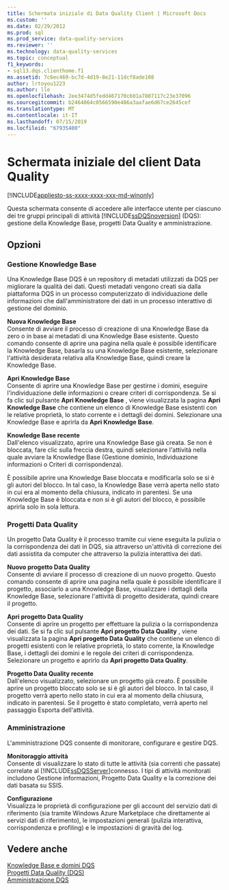 ```yaml
---
title: Schermata iniziale di Data Quality Client | Microsoft Docs
ms.custom: ''
ms.date: 02/29/2012
ms.prod: sql
ms.prod_service: data-quality-services
ms.reviewer: ''
ms.technology: data-quality-services
ms.topic: conceptual
f1_keywords:
- sql13.dqs.clienthome.f1
ms.assetid: 7c6ec469-bc7d-4d19-8e21-11dcf8ade108
author: lrtoyou1223
ms.author: lle
ms.openlocfilehash: 2ee3474d5fedd467170c601a7807117c23e37096
ms.sourcegitcommit: b2464064c0566590e486a3aafae6d67ce2645cef
ms.translationtype: MT
ms.contentlocale: it-IT
ms.lasthandoff: 07/15/2019
ms.locfileid: "67935400"
---
```

# <a name="data-quality-client-home-screen"></a>Schermata iniziale del client Data Quality

[!INCLUDE[appliesto-ss-xxxx-xxxx-xxx-md-winonly](../includes/appliesto-ss-xxxx-xxxx-xxx-md-winonly.md)]

  Questa schermata consente di accedere alle interfacce utente per ciascuno dei tre gruppi principali di attività [!INCLUDE[ssDQSnoversion](../includes/ssdqsnoversion-md.md)] (DQS): gestione della Knowledge Base, progetti Data Quality e amministrazione.  
  
## <a name="options"></a>Opzioni  
  
### <a name="knowledge-base-management"></a>Gestione Knowledge Base  
 Una Knowledge Base DQS è un repository di metadati utilizzati da DQS per migliorare la qualità dei dati. Questi metadati vengono creati sia dalla piattaforma DQS in un processo computerizzato di individuazione delle informazioni che dall'amministratore dei dati in un processo interattivo di gestione del dominio.  
  
 **Nuova Knowledge Base**  
 Consente di avviare il processo di creazione di una Knowledge Base da zero o in base ai metadati di una Knowledge Base esistente. Questo comando consente di aprire una pagina nella quale è possibile identificare la Knowledge Base, basarla su una Knowledge Base esistente, selezionare l'attività desiderata relativa alla Knowledge Base, quindi creare la Knowledge Base.  
  
 **Apri Knowledge Base**  
 Consente di aprire una Knowledge Base per gestirne i domini, eseguire l'individuazione delle informazioni o creare criteri di corrispondenza. Se si fa clic sul pulsante **Apri Knowledge Base** , viene visualizzata la pagina **Apri Knowledge Base** che contiene un elenco di Knowledge Base esistenti con le relative proprietà, lo stato corrente e i dettagli dei domini. Selezionare una Knowledge Base e aprirla da **Apri Knowledge Base**.  
  
 **Knowledge Base recente**  
 Dall'elenco visualizzato, aprire una Knowledge Base già creata. Se non è bloccata, fare clic sulla freccia destra, quindi selezionare l'attività nella quale avviare la Knowledge Base (Gestione dominio, Individuazione informazioni o Criteri di corrispondenza).  
  
 È possibile aprire una Knowledge Base bloccata e modificarla solo se si è gli autori del blocco. In tal caso, la Knowledge Base verrà aperta nello stato in cui era al momento della chiusura, indicato in parentesi. Se una Knowledge Base è bloccata e non si è gli autori del blocco, è possibile aprirla solo in sola lettura.  
  
### <a name="data-quality-projects"></a>Progetti Data Quality  
 Un progetto Data Quality è il processo tramite cui viene eseguita la pulizia o la corrispondenza dei dati in DQS, sia attraverso un'attività di correzione dei dati assistita da computer che attraverso la pulizia interattiva dei dati.  
  
 **Nuovo progetto Data Quality**  
 Consente di avviare il processo di creazione di un nuovo progetto. Questo comando consente di aprire una pagina nella quale è possibile identificare il progetto, associarlo a una Knowledge Base, visualizzare i dettagli della Knowledge Base, selezionare l'attività di progetto desiderata, quindi creare il progetto.  
  
 **Apri progetto Data Quality**  
 Consente di aprire un progetto per effettuare la pulizia o la corrispondenza dei dati. Se si fa clic sul pulsante **Apri progetto Data Quality** , viene visualizzata la pagina **Apri progetto Data Quality** che contiene un elenco di progetti esistenti con le relative proprietà, lo stato corrente, la Knowledge Base, i dettagli dei domini e le regole dei criteri di corrispondenza. Selezionare un progetto e aprirlo da **Apri progetto Data Quality**.  
  
 **Progetto Data Quality recente**  
 Dall'elenco visualizzato, selezionare un progetto già creato. È possibile aprire un progetto bloccato solo se si è gli autori del blocco. In tal caso, il progetto verrà aperto nello stato in cui era al momento della chiusura, indicato in parentesi. Se il progetto è stato completato, verrà aperto nel passaggio Esporta dell'attività.  
  
### <a name="administration"></a>Amministrazione  
 L'amministrazione DQS consente di monitorare, configurare e gestire DQS.  
  
 **Monitoraggio attività**  
 Consente di visualizzare lo stato di tutte le attività (sia correnti che passate) correlate al [!INCLUDE[ssDQSServer](../includes/ssdqsserver-md.md)]connesso. I tipi di attività monitorati includono Gestione informazioni, Progetto Data Quality e la correzione dei dati basata su SSIS.  
  
 **Configurazione**  
 Visualizza le proprietà di configurazione per gli account del servizio dati di riferimento (sia tramite Windows Azure Marketplace che direttamente ai servizi dati di riferimento), le impostazioni generali (pulizia interattiva, corrispondenza e profiling) e le impostazioni di gravità dei log.  
  
## <a name="see-also"></a>Vedere anche  
 [Knowledge Base e domini DQS](../data-quality-services/dqs-knowledge-bases-and-domains.md)   
 [Progetti Data Quality &#40;DQS&#41;](../data-quality-services/data-quality-projects-dqs.md)   
 [Amministrazione DQS](../data-quality-services/dqs-administration.md)  
  
  
